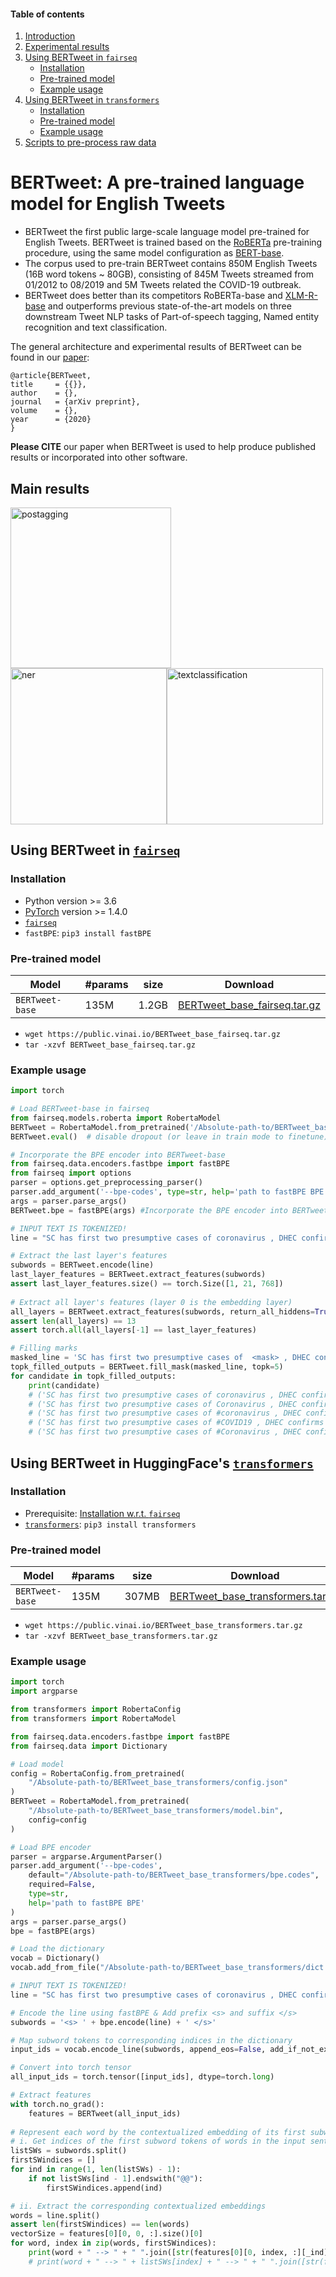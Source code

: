   
#### Table of contents
1. [Introduction](#introduction)
2. [Experimental results](#exp)
3. [Using BERTweet in `fairseq`](#fairseq)
	- [Installation](#install1)
	- [Pre-trained model](#models1)
	- [Example usage](#usage1)
4. [Using BERTweet in `transformers`](#transformers)
	- [Installation](#install2)
	- [Pre-trained model](#models2)
	- [Example usage](#usage2)
5. [Scripts to pre-process raw data](#preprocess)


# BERTweet: A pre-trained language model for English Tweets <a name="introduction"></a>

 - BERTweet the first public large-scale language model pre-trained for English Tweets. BERTweet is trained based on the [RoBERTa](https://github.com/pytorch/fairseq/blob/master/examples/roberta/README.md)  pre-training procedure, using the same model configuration as [BERT-base](https://github.com/google-research/bert). 
 - The corpus used to pre-train BERTweet contains 850M English Tweets (16B word tokens ~ 80GB), consisting of 845M Tweets streamed from 01/2012 to 08/2019 and 5M Tweets related the COVID-19 outbreak. 
 - BERTweet does better than its competitors RoBERTa-base and [XLM-R-base](https://arxiv.org/abs/1911.02116) and outperforms previous state-of-the-art models on three downstream Tweet NLP tasks of Part-of-speech tagging, Named entity recognition and text classification.

The general architecture and experimental results of BERTweet can be found in our [paper]():

    @article{BERTweet,
    title     = {{}},
    author    = {},
    journal   = {arXiv preprint},
    volume    = {},
    year      = {2020}
    }

**Please CITE** our paper when BERTweet is used to help produce published results or incorporated into other software.

## Main results <a name="exp"></a>

<img width="257" alt="postagging" src="https://user-images.githubusercontent.com/2412555/82403966-490d6380-9a8a-11ea-8530-18d6e06641cf.png"><img width="250" alt="ner" src="https://user-images.githubusercontent.com/2412555/82403965-4874cd00-9a8a-11ea-9847-0192d11e3e31.png"><img width="250" alt="textclassification" src="https://user-images.githubusercontent.com/2412555/82403956-43b01900-9a8a-11ea-8b34-a89e1e7d52a7.png">

## Using BERTweet in [`fairseq`](https://github.com/pytorch/fairseq) <a name="fairseq"></a>

### Installation <a name="install1"></a>

 -  Python version >= 3.6
 - [PyTorch](http://pytorch.org/) version >= 1.4.0
 - [`fairseq`](https://github.com/pytorch/fairseq)
 - `fastBPE`: `pip3 install fastBPE`

### Pre-trained model <a name="models1"></a>

Model | #params | size | Download
---|---|---|---
`BERTweet-base` | 135M | 1.2GB | [BERTweet_base_fairseq.tar.gz](https://public.vinai.io/BERTweet_base_fairseq.tar.gz)

 - `wget https://public.vinai.io/BERTweet_base_fairseq.tar.gz`
 - `tar -xzvf BERTweet_base_fairseq.tar.gz`

### Example usage <a name="usage1"></a>

```python
import torch

# Load BERTweet-base in fairseq
from fairseq.models.roberta import RobertaModel
BERTweet = RobertaModel.from_pretrained('/Absolute-path-to/BERTweet_base_fairseq', checkpoint_file='model.pt')
BERTweet.eval()  # disable dropout (or leave in train mode to finetune)

# Incorporate the BPE encoder into BERTweet-base 
from fairseq.data.encoders.fastbpe import fastBPE  
from fairseq import options  
parser = options.get_preprocessing_parser()  
parser.add_argument('--bpe-codes', type=str, help='path to fastBPE BPE', default="/Absolute-path-to/BERTweet_base_fairseq/bpe.codes")  
args = parser.parse_args()  
BERTweet.bpe = fastBPE(args) #Incorporate the BPE encoder into BERTweet

# INPUT TEXT IS TOKENIZED!
line = "SC has first two presumptive cases of coronavirus , DHEC confirms HTTPURL via @USER :cry:"  

# Extract the last layer's features  
subwords = BERTweet.encode(line)  
last_layer_features = BERTweet.extract_features(subwords)  
assert last_layer_features.size() == torch.Size([1, 21, 768])  
  
# Extract all layer's features (layer 0 is the embedding layer)  
all_layers = BERTweet.extract_features(subwords, return_all_hiddens=True)  
assert len(all_layers) == 13  
assert torch.all(all_layers[-1] == last_layer_features)  

# Filling marks  
masked_line = 'SC has first two presumptive cases of  <mask> , DHEC confirms HTTPURL via @USER :cry:'  
topk_filled_outputs = BERTweet.fill_mask(masked_line, topk=5)  
for candidate in topk_filled_outputs:  
    print(candidate)
    # ('SC has first two presumptive cases of coronavirus , DHEC confirms HTTPURL via @USER :cry:', 0.8643638491630554, 'coronavirus')
    # ('SC has first two presumptive cases of Coronavirus , DHEC confirms HTTPURL via @USER :cry:', 0.04520644247531891, 'Coronavirus')
    # ('SC has first two presumptive cases of #coronavirus , DHEC confirms HTTPURL via @USER :cry:', 0.035870883613824844, '#coronavirus')
    # ('SC has first two presumptive cases of #COVID19 , DHEC confirms HTTPURL via @USER :cry:', 0.029708299785852432, '#COVID19')
    # ('SC has first two presumptive cases of #Coronavirus , DHEC confirms HTTPURL via @USER :cry:', 0.005226477049291134, '#Coronavirus')


```


## Using BERTweet in HuggingFace's [`transformers`](https://github.com/huggingface/transformers) <a name="transformers"></a>

### Installation <a name="install2"></a>
- Prerequisite: [Installation w.r.t. `fairseq`](#install1)
-  [`transformers`](https://github.com/huggingface/transformers): `pip3 install transformers`

### Pre-trained model <a name="models2"></a>

Model | #params | size | Download
---|---|---|---
`BERTweet-base` | 135M | 307MB | [BERTweet_base_transformers.tar.gz](https://public.vinai.io/BERTweet_base_transformers.tar.gz)

 - `wget https://public.vinai.io/BERTweet_base_transformers.tar.gz`
 - `tar -xzvf BERTweet_base_transformers.tar.gz`


### Example usage <a name="usage2"></a>

```python
import torch
import argparse

from transformers import RobertaConfig
from transformers import RobertaModel

from fairseq.data.encoders.fastbpe import fastBPE
from fairseq.data import Dictionary

# Load model
config = RobertaConfig.from_pretrained(
    "/Absolute-path-to/BERTweet_base_transformers/config.json"
)
BERTweet = RobertaModel.from_pretrained(
    "/Absolute-path-to/BERTweet_base_transformers/model.bin",
    config=config
)

# Load BPE encoder 
parser = argparse.ArgumentParser()
parser.add_argument('--bpe-codes', 
    default="/Absolute-path-to/BERTweet_base_transformers/bpe.codes",
    required=False,
    type=str,  
    help='path to fastBPE BPE'
)
args = parser.parse_args()
bpe = fastBPE(args)

# Load the dictionary  
vocab = Dictionary()
vocab.add_from_file("/Absolute-path-to/BERTweet_base_transformers/dict.txt")

# INPUT TEXT IS TOKENIZED!
line = "SC has first two presumptive cases of coronavirus , DHEC confirms HTTPURL via @USER :cry:" 

# Encode the line using fastBPE & Add prefix <s> and suffix </s> 
subwords = '<s> ' + bpe.encode(line) + ' </s>'

# Map subword tokens to corresponding indices in the dictionary
input_ids = vocab.encode_line(subwords, append_eos=False, add_if_not_exist=False).long().tolist()

# Convert into torch tensor
all_input_ids = torch.tensor([input_ids], dtype=torch.long)

# Extract features  
with torch.no_grad():  
    features = BERTweet(all_input_ids)  
  
# Represent each word by the contextualized embedding of its first subword token  
# i. Get indices of the first subword tokens of words in the input sentence 
listSWs = subwords.split()  
firstSWindices = []  
for ind in range(1, len(listSWs) - 1):  
    if not listSWs[ind - 1].endswith("@@"):  
        firstSWindices.append(ind)  

# ii. Extract the corresponding contextualized embeddings  
words = line.split()  
assert len(firstSWindices) == len(words)  
vectorSize = features[0][0, 0, :].size()[0]  
for word, index in zip(words, firstSWindices):  
    print(word + " --> " + " ".join([str(features[0][0, index, :][_ind].item()) for _ind in range(vectorSize)]))
    # print(word + " --> " + listSWs[index] + " --> " + " ".join([str(features[0][0, index, :][_ind].item()) for _ind in range(vectorSize)]))

```
